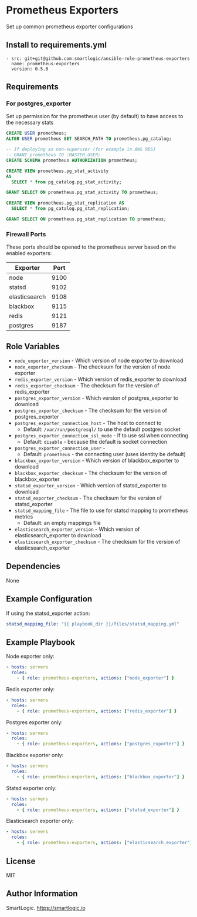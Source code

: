 # Prometheus Exporters

Set up common prometheus exporter configurations

## Install to requirements.yml

```
- src: git+git@github.com:smartlogic/ansible-role-prometheus-exporters
  name: prometheus-exporters
  version: 0.5.0
```

## Requirements

### For postgres_exporter

Set up permission for the prometheus user (by default) to have access to the necessary stats

```sql
CREATE USER prometheus;
ALTER USER prometheus SET SEARCH_PATH TO prometheus,pg_catalog;

-- If deploying as non-superuser (for example in AWS RDS)
-- GRANT prometheus TO :MASTER_USER;
CREATE SCHEMA prometheus AUTHORIZATION prometheus;

CREATE VIEW prometheus.pg_stat_activity
AS
  SELECT * from pg_catalog.pg_stat_activity;

GRANT SELECT ON prometheus.pg_stat_activity TO prometheus;

CREATE VIEW prometheus.pg_stat_replication AS
  SELECT * from pg_catalog.pg_stat_replication;

GRANT SELECT ON prometheus.pg_stat_replication TO prometheus;
```

### Firewall Ports

These ports should be opened to the prometheus server based on the enabled exporters:

| Exporter      | Port  |
| ------------- | ----- |
| node          | 9100  |
| statsd        | 9102  |
| elasticsearch | 9108  |
| blackbox      | 9115  |
| redis         | 9121  |
| postgres      | 9187  |

## Role Variables

- `node_exporter_version` - Which version of node exporter to download
- `node_exporter_checksum` - The checksum for the version of node exporter
- `redis_exporter_version` - Which version of redis_exporter to download
- `redis_exporter_checksum` - The checksum for the version of redis_exporter
- `postgres_exporter_version` - Which version of postgres_exporter to download
- `postgres_exporter_checksum` - The checksum for the version of postgres_exporter
- `postgres_exporter_connection_host` - The host to connect to
  - Default: `/var/run/postgresql/` to use the default postgres socket
- `postgres_exporter_connection_ssl_mode` - If to use ssl when connecting
  - Default: `disable` - because the default is socket connection
- `postgres_exporter_connection_user` -
  - Default: `prometheus` - the connecting user (uses identity be default)
- `blackbox_exporter_version` - Which version of blackbox_exporter to download
- `blackbox_exporter_checksum` - The checksum for the version of blackbox_exporter
- `statsd_exporter_version` - Which version of statsd_exporter to download
- `statsd_exporter_checksum` - The checksum for the version of statsd_exporter
- `statsd_mapping_file` - The file to use for statsd mapping to prometheus metrics
  - Default: an empty mappings file
- `elasticsearch_exporter_version` - Which version of elasticsearch_exporter to download
- `elasticsearch_exporter_checksum` - The checksum for the version of elasticsearch_exporter

## Dependencies

None

## Example Configuration

If using the statsd_exporter action:

```yaml
statsd_mapping_file: "{{ playbook_dir }}/files/statsd_mapping.yml"
```

## Example Playbook

Node exporter only:

```yaml
- hosts: servers
  roles:
    - { role: prometheus-exporters, actions: ["node_exporter"] }
```

Redis exporter only:

```yaml
- hosts: servers
  roles:
    - { role: prometheus-exporters, actions: ["redis_exporter"] }
```

Postgres exporter only:

```yaml
- hosts: servers
  roles:
    - { role: prometheus-exporters, actions: ["postgres_exporter"] }
```

Blackbox exporter only:

```yaml
- hosts: servers
  roles:
    - { role: prometheus-exporters, actions: ["blackbox_exporter"] }
```

Statsd exporter only:

```yaml
- hosts: servers
  roles:
    - { role: prometheus-exporters, actions: ["statsd_exporter"] }
```

Elasticsearch exporter only:

```yaml
- hosts: servers
  roles:
    - { role: prometheus-exporters, actions: ["elasticsearch_exporter"] }
```

## License

MIT

## Author Information

SmartLogic. https://smartlogic.io
